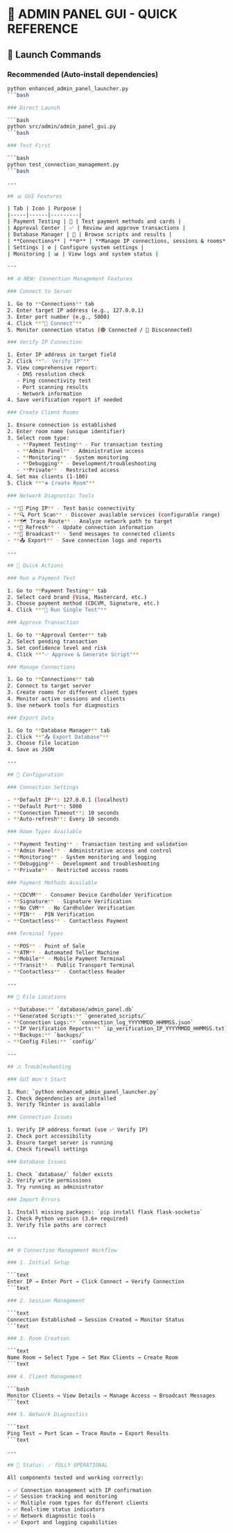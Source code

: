 # 🔧 ADMIN PANEL GUI - QUICK REFERENCE

## 🚀 Launch Commands

### Recommended (Auto-install dependencies)

```bash
python enhanced_admin_panel_launcher.py
```bash

### Direct Launch

```bash
python src/admin/admin_panel_gui.py
```bash

### Test First

```bash
python test_connection_management.py
```bash

---

## 📊 GUI Features

| Tab | Icon | Purpose |
|-----|------|---------|
| Payment Testing | 🧪 | Test payment methods and cards |
| Approval Center | ✅ | Review and approve transactions |
| Database Manager | 💾 | Browse scripts and results |
| **Connections** | **🌐** | **Manage IP connections, sessions & rooms** |
| Settings | ⚙️ | Configure system settings |
| Monitoring | 📊 | View logs and system status |

---

## 🌐 NEW: Connection Management Features

### Connect to Server

1. Go to **Connections** tab
2. Enter target IP address (e.g., 127.0.0.1)
3. Enter port number (e.g., 5000)
4. Click **"🔗 Connect"**
5. Monitor connection status (🟢 Connected / 🔴 Disconnected)

### Verify IP Connection

1. Enter IP address in target field
2. Click **"✅ Verify IP"**
3. View comprehensive report:
   - DNS resolution check
   - Ping connectivity test
   - Port scanning results
   - Network information
4. Save verification report if needed

### Create Client Rooms

1. Ensure connection is established
2. Enter room name (unique identifier)
3. Select room type:
   - **Payment Testing** - For transaction testing
   - **Admin Panel** - Administrative access
   - **Monitoring** - System monitoring
   - **Debugging** - Development/troubleshooting
   - **Private** - Restricted access
4. Set max clients (1-100)
5. Click **"➕ Create Room"**

### Network Diagnostic Tools

- **📡 Ping IP** - Test basic connectivity
- **🔍 Port Scan** - Discover available services (configurable range)
- **🗺️ Trace Route** - Analyze network path to target
- **🔄 Refresh** - Update connection information
- **📢 Broadcast** - Send messages to connected clients
- **📤 Export** - Save connection logs and reports

---

## 🎯 Quick Actions

### Run a Payment Test

1. Go to **Payment Testing** tab
2. Select card brand (Visa, Mastercard, etc.)
3. Choose payment method (CDCVM, Signature, etc.)
4. Click **"🧪 Run Single Test"**

### Approve Transaction

1. Go to **Approval Center** tab
2. Select pending transaction
3. Set confidence level and risk
4. Click **"✅ Approve & Generate Script"**

### Manage Connections

1. Go to **Connections** tab
2. Connect to target server
3. Create rooms for different client types
4. Monitor active sessions and clients
5. Use network tools for diagnostics

### Export Data

1. Go to **Database Manager** tab
2. Click **"📤 Export Database"**
3. Choose file location
4. Save as JSON

---

## 🔧 Configuration

### Connection Settings

- **Default IP**: 127.0.0.1 (localhost)
- **Default Port**: 5000
- **Connection Timeout**: 10 seconds
- **Auto-refresh**: Every 10 seconds

### Room Types Available

- **Payment Testing** - Transaction testing and validation
- **Admin Panel** - Administrative access and control
- **Monitoring** - System monitoring and logging
- **Debugging** - Development and troubleshooting
- **Private** - Restricted access rooms

### Payment Methods Available

- **CDCVM** - Consumer Device Cardholder Verification
- **Signature** - Signature Verification
- **No CVM** - No Cardholder Verification
- **PIN** - PIN Verification
- **Contactless** - Contactless Payment

### Terminal Types

- **POS** - Point of Sale
- **ATM** - Automated Teller Machine
- **Mobile** - Mobile Payment Terminal
- **Transit** - Public Transport Terminal
- **Contactless** - Contactless Reader

---

## 📁 File Locations

- **Database:** `database/admin_panel.db`
- **Generated Scripts:** `generated_scripts/`
- **Connection Logs:** `connection_log_YYYYMMDD_HHMMSS.json`
- **IP Verification Reports:** `ip_verification_IP_YYYYMMDD_HHMMSS.txt`
- **Backups:** `backups/`
- **Config Files:** `config/`

---

## ⚠️ Troubleshooting

### GUI Won't Start

1. Run: `python enhanced_admin_panel_launcher.py`
2. Check dependencies are installed
3. Verify Tkinter is available

### Connection Issues

1. Verify IP address format (use ✅ Verify IP)
2. Check port accessibility
3. Ensure target server is running
4. Check firewall settings

### Database Issues

1. Check `database/` folder exists
2. Verify write permissions
3. Try running as administrator

### Import Errors

1. Install missing packages: `pip install flask flask-socketio`
2. Check Python version (3.6+ required)
3. Verify file paths are correct

---

## 🌐 Connection Management Workflow

### 1. Initial Setup

```text
Enter IP → Enter Port → Click Connect → Verify Connection
```text

### 2. Session Management

```text
Connection Established → Session Created → Monitor Status
```text

### 3. Room Creation

```text
Name Room → Select Type → Set Max Clients → Create Room
```text

### 4. Client Management

```bash
Monitor Clients → View Details → Manage Access → Broadcast Messages
```text

### 5. Network Diagnostics

```text
Ping Test → Port Scan → Trace Route → Export Results
```text

---

## 🎉 Status: ✅ FULLY OPERATIONAL

All components tested and working correctly:

- ✅ Connection management with IP confirmation
- ✅ Session tracking and monitoring
- ✅ Multiple room types for different clients
- ✅ Real-time status indicators
- ✅ Network diagnostic tools
- ✅ Export and logging capabilities
